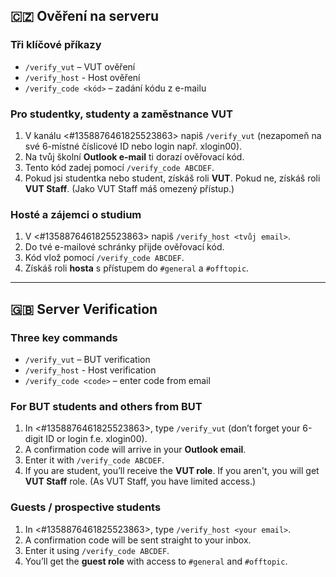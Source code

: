 ## 🇨🇿 Ověření na serveru

### Tři klíčové příkazy

* `/verify_vut` – VUT ověření
* `/verify_host` - Host ověření
* `/verify_code <kód>` – zadání kódu z e-mailu

### Pro studentky, studenty a zaměstnance VUT

1. V kanálu <#1358876461825523863> napiš `/verify_vut` (nezapomeň na své 6-místné číslicové ID nebo login např. xlogin00).
2. Na tvůj školní **Outlook e-mail** ti dorazí ověřovací kód.
3. Tento kód zadej pomocí `/verify_code ABCDEF`.
4. Pokud jsi studentka nebo student, získáš roli **VUT**. Pokud ne, získáš roli **VUT Staff**. (Jako VUT Staff máš omezený přístup.)

### Hosté a zájemci o studium

1. V  <#1358876461825523863> napiš `/verify_host <tvůj email>`.
2. Do tvé e-mailové schránky přijde ověřovací kód.
3. Kód vlož pomocí `/verify_code ABCDEF`.
4. Získáš roli **hosta** s přístupem do `#general` a `#offtopic`.

---

## 🇬🇧 Server Verification

### Three key commands

* `/verify_vut` – BUT verification
* `/verify_host` - Host verification
* `/verify_code <code>` – enter code from email

### For BUT students and others from BUT

1. In  <#1358876461825523863>, type `/verify_vut` (don’t forget your 6-digit ID or login f.e. xlogin00).
2. A confirmation code will arrive in your **Outlook email**.
3. Enter it with `/verify_code ABCDEF`.
4. If you are student, you’ll receive the **VUT role**. If you aren't, you will get **VUT Staff** role. (As VUT Staff, you have limited access.)

### Guests / prospective students

1. In <#1358876461825523863>, type `/verify_host <your email>`.
2. A confirmation code will be sent straight to your inbox.
3. Enter it using `/verify_code ABCDEF`.
4. You’ll get the **guest role** with access to `#general` and `#offtopic`.
